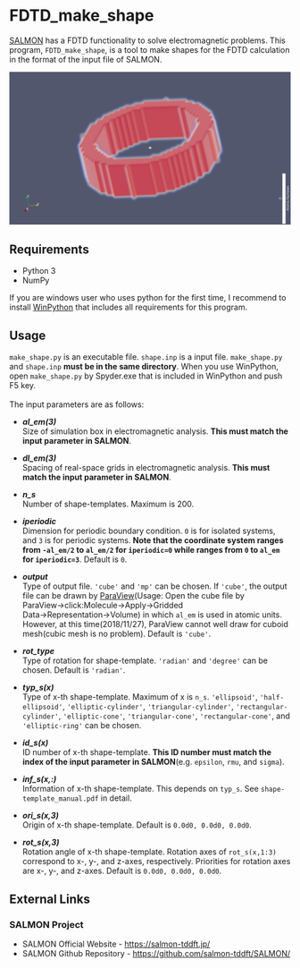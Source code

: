 # FDTD_make_shape

[SALMON](https://salmon-tddft.jp/) has a FDTD functionality to solve electromagnetic problems. This program, `FDTD_make_shape`, is a tool to make shapes for the FDTD calculation in the format of the input file of SALMON.

![figure](examples/09_elliptic-ring/image.png)

## Requirements

 - Python 3
 - NumPy

If you are windows user who uses python for the first time, I recommend to install [WinPython](https://sourceforge.net/projects/winpython/) that includes all requirements for this program.

## Usage

`make_shape.py` is an executable file. `shape.inp` is a input file. `make_shape.py` and `shape.inp` **must be in the same directory**. When you use WinPython, open `make_shape.py` by Spyder.exe that is included in WinPython and push F5 key.<br><br>
The input parameters are as follows:<br>

- ***al_em(3)*** <br>
Size of simulation box in electromagnetic analysis. **This must match the input parameter in SALMON**.

- ***dl_em(3)*** <br>
Spacing of real-space grids in electromagnetic analysis. **This must match the input parameter in SALMON**.

- ***n_s*** <br>
Number of shape-templates. Maximum is 200.

- ***iperiodic*** <br>
Dimension for periodic boundary condition. `0` is for isolated systems, and `3` is for periodic systems. **Note that the coordinate system ranges from `-al_em/2` to `al_em/2` for `iperiodic=0` while ranges from `0` to `al_em` for `iperiodic=3`**. Default is `0`.

- ***output*** <br>
Type of output file. `'cube'` and `'mp'` can be chosen. If `'cube'`, the output file can be drawn by [ParaView](https://www.paraview.org/download/)(Usage: Open the cube file by ParaView→click:Molecule→Apply→Gridded Data→Representation→Volume) in which `al_em` is used in atomic units. However, at this time(2018/11/27), ParaView cannot well draw for cuboid mesh(cubic mesh is no problem). Default is `'cube'`.

- ***rot_type*** <br>
Type of rotation for shape-template. `'radian'` and `'degree'` can be chosen. Default is `'radian'`.

- ***typ_s(x)*** <br>
Type of x-th shape-template. Maximum of x is `n_s`. `'ellipsoid'`, `'half-ellipsoid'`, `'elliptic-cylinder'`, `'triangular-cylinder'`, `'rectangular-cylinder'`, `'elliptic-cone'`, `'triangular-cone'`, `'rectangular-cone'`, and `'elliptic-ring'` can be chosen.

- ***id_s(x)*** <br>
ID number of x-th shape-template. **This ID number must match the index of the input parameter in SALMON**(e.g. `epsilon`, `rmu`, and `sigma`).

- ***inf_s(x,:)*** <br>
Information of x-th shape-template. This depends on `typ_s`. See `shape-template_manual.pdf` in detail.

- ***ori_s(x,3)*** <br>
Origin of x-th shape-template. Default is `0.0d0, 0.0d0, 0.0d0`.

- ***rot_s(x,3)*** <br>
Rotation angle of x-th shape-template. Rotation axes of `rot_s(x,1:3)` correspond to x-, y-, and z-axes, respectively. Priorities for rotation axes are x-, y-, and z-axes. Default is `0.0d0, 0.0d0, 0.0d0`.

## External Links

### SALMON Project
  - SALMON Official Website - https://salmon-tddft.jp/
  - SALMON Github Repository - https://github.com/salmon-tddft/SALMON/
